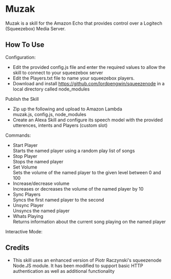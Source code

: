 Muzak
=====

Muzak is a skill for the Amazon Echo that provides control over a Logitech (Squeezebox) Media Server.

How To Use
----------

Configuration:

* Edit the provided config.js file and enter the required values to allow the skill to connect to your squeezebox server
* Edit the Players.txt file to name your squeezebox players.
* Download and install https://github.com/lordpengwin/squeezenode in a local directory called node_modules
  
Publish the Skill
 
* Zip up the following and upload to Amazon Lambda  
  muzak.js, config.js, node_modules  
* Create an Alexa Skill and configure its speech model with the provided utterences, intents and Players (custom slot)
  
Commands:

* Start Player  
  Starts the named player using a random play list of songs
* Stop Player  
  Stops the named player
* Set Volume  
  Sets the volume of the named player to the given level between 0 and 100
* Increase/decrease volume  
  Increases or decreases the volume of the named player by 10
* Sync Players  
  Syncs the first named player to the second
* Unsync Player  
  Unsyncs the named player
* Whats Playing  
  Returns information about the current song playing on the named player
  
Interactive Mode:
    
Credits
-------
* This skill uses an enhanced version of Piotr Raczynski's squeezenode Node.JS module. It has been modified to support basic HTTP authentication as well as additional functionality
    